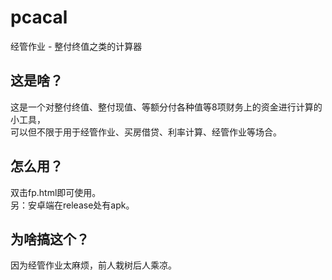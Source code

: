 # pcacal
经管作业 - 整付终值之类的计算器

## 这是啥？

这是一个对整付终值、整付现值、等额分付各种值等8项财务上的资金进行计算的小工具，  
可以但不限于用于经管作业、买房借贷、利率计算、经管作业等场合。  

## 怎么用？

双击fp.html即可使用。  
另：安卓端在release处有apk。

## 为啥搞这个？

因为经管作业太麻烦，前人栽树后人乘凉。
